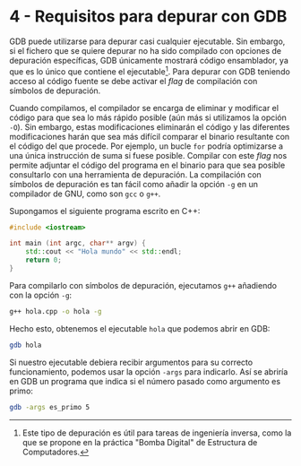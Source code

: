 # 4 - Requisitos para depurar con GDB

GDB puede utilizarse para depurar casi cualquier ejecutable.
Sin embargo, si el fichero que se quiere depurar no ha sido compilado con opciones de depuración específicas, GDB únicamente mostrará código ensamblador, ya que es lo único que contiene el ejecutable[^asm].
Para depurar con GDB teniendo acceso al código fuente se debe activar el *flag* de compilación con símbolos de depuración.

Cuando compilamos, el compilador se encarga de eliminar y modificar el código para que sea lo más rápido posible (aún más si utilizamos la opción `-O`).
Sin embargo, estas modificaciones eliminarán el código y las diferentes modificaciones harán que sea más difícil comparar el binario resultante con el código del que procede.
Por ejemplo, un bucle `for` podría optimizarse a una única instrucción de suma si fuese posible.
Compilar con este *flag* nos permite adjuntar el código del programa en el binario para que sea posible consultarlo con una herramienta de depuración.
La compilación con símbolos de depuración es tan fácil como añadir la opción `-g` en un compilador de GNU, como son `gcc` o `g++`.

Supongamos el siguiente programa escrito en C++:

```c++
#include <iostream>

int main (int argc, char** argv) {
	std::cout << "Hola mundo" << std::endl;
	return 0;
}
```

Para compilarlo con símbolos de depuración, ejecutamos `g++` añadiendo con la opción `-g`:

```sh
g++ hola.cpp -o hola -g
```

Hecho esto, obtenemos el ejecutable `hola` que podemos abrir en GDB:

```sh
gdb hola
```

Si nuestro ejecutable debiera recibir argumentos para su correcto funcionamiento, podemos usar la opción `-args` para indicarlo.
Así se abriría en GDB un programa que indica si el número pasado como argumento es primo:

```sh
gdb -args es_primo 5
```

[^asm]: Este tipo de depuración es útil para tareas de ingeniería inversa, como la que se propone en la práctica "Bomba Digital" de Estructura de Computadores.
